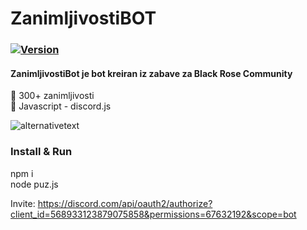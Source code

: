 # ZanimljivostiBOT

### [![Version](https://badge.fury.io/gh/tterb%2FHyde.svg)](https://badge.fury.io/gh/tterb%2FHyde)
#### ZanimljivostiBot je bot kreiran iz zabave za Black Rose Community

🤖 300+ zanimljivosti <br />
🤖 Javascript - discord.js <br />


![alternativetext](https://i.ibb.co/2vTbkyJ/Screenshot-20.png) <br />

### Install & Run <br />
npm i <br />
node puz.js

Invite: https://discord.com/api/oauth2/authorize?client_id=568933123879075858&permissions=67632192&scope=bot

